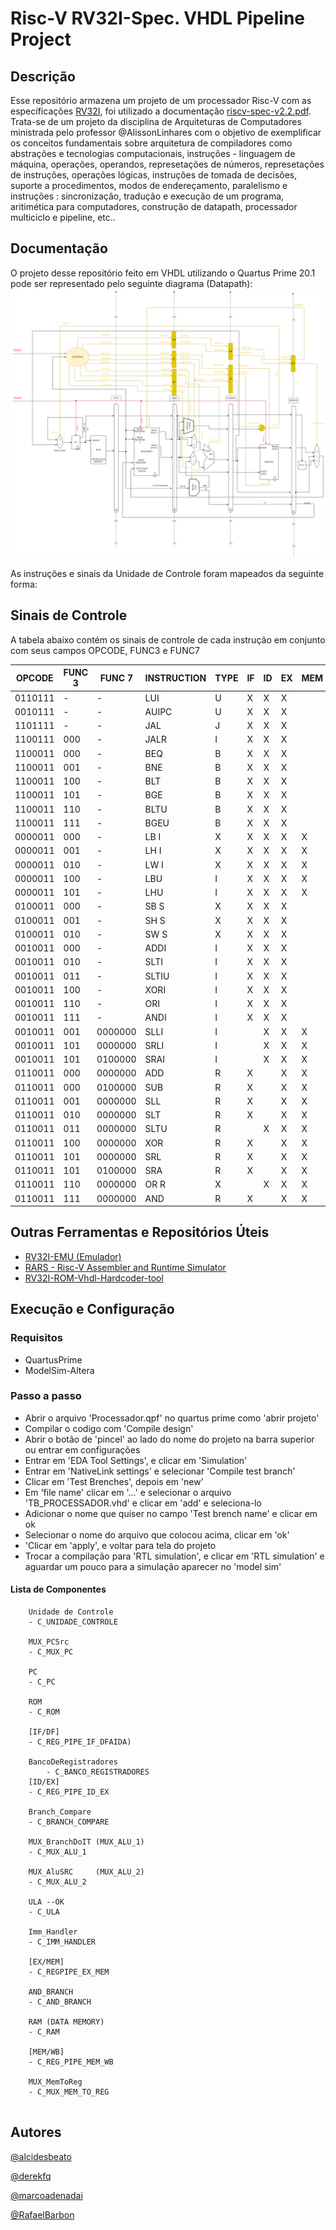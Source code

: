 # Risc-V RV32I-Spec. VHDL Pipeline Project


## Descrição

Esse repositório armazena um projeto de um processador Risc-V com as específicações [RV32I](https://msyksphinz-self.github.io/riscv-isadoc/html/rvi.html#rv32i-rv64i-instructions), foi utilizado a documentação [riscv-spec-v2.2.pdf](DOCs/riscv-spec-v2.2.pdf). Trata-se de um projeto da disciplina de Arquiteturas de Computadores ministrada pelo professor @AlissonLinhares com o objetivo de exemplificar os conceitos fundamentais sobre arquitetura de compiladores como abstrações e tecnologias computacionais, instruções - linguagem de máquina, operações, operandos, represetações de números, represetações de instruções, operações lógicas, instruções de tomada de decisões, suporte a procedimentos, modos de endereçamento, paralelismo e instruções : sincronização, tradução e execução de um programa, aritimética para computadores, construção de datapath, processador multiciclo e pipeline, etc..


## Documentação

O projeto desse repositório feito em VHDL utilizando o Quartus Prime 20.1 pode ser representado pelo seguinte diagrama (Datapath):
![Datapath Image](DOCs/Datapath.png)


As instruções e sinais da Unidade de Controle foram mapeados da seguinte forma:


## Sinais de Controle 

A tabela abaixo contém os sinais de controle de cada instrução em conjunto com seus campos OPCODE, FUNC3 e FUNC7

| OPCODE | FUNC  3| FUNC 7 | INSTRUCTION |	TYPE |	IF	| ID |	EX |	MEM |	WB | RegWrite |	MemToReg |	MemWrite |	 MemRead	| BranchDoIt |	BranchOP |	ALUSrc |	ALUOp |	ImmType |
| ------ | ----- | ------ | ------ |------ | ------ |------ | ------ |------ | ------ |------ | ------ |------ | ------ |------ | ------ |------ | ------ |------ | 
| 0110111|	-   |-	    |    LUI    |U|	X| X|  X|	 |	X	 |	1	|01|		0|	0|0		|X	|1	|1010	|000 |
|0010111|	-	|-	    |    AUIPC	|U|	X| X|  X|	 |	X	 |	1	|01		|0|	 0|	1|	011	|1	|0000	|000|
|1101111|	-	|-	    |    JAL	|J|	X| X|  X|	 |	X	 |	1	|10		|0|	 0|	1|	010	|1	|0000	|001|
|1100111|	000	|-	    |    JALR	|I|	X| X|  X|	 |	X	 |	1	|10		|0|	 0|	1|	010	|1	|0000	|011|
|1100011|	000	|-	    |    BEQ	|B|	X| X|  X|	 |		 |	0	|X		|0|	 0|	1|	000	|1	|0000	|010|
|1100011|	001	|-	    |    BNE	|B|	X| X|  X|	 |		 |	0	|X		|0|	 0|	1|	001	|1	|0000	|010|
|1100011|	100	|-	    |    BLT	|B|	X| X|  X|	 |		 |	0	|X		|0|	 0|	1|	100	|1	|0000	|010|
|1100011|	101	|-	    |    BGE	|B|	X| X|  X|	 |		 |	0	|X		|0|	 0|	1|	101	|1	|0000	|010|
|1100011|	110	|-	    |    BLTU	|B|	X| X|  X|	 |		 |	0	|X		|0|	 0|	1|	110	|1	|0000	|010|
|1100011|	111	|-	    |    BGEU	|B|	X| X|  X|	 |		 |	0	|X		|0|	 0|	1|	111	|1	|0000	|010|
|0000011|	000	|-	    |    LB	I	|X|	X| X|  X|	X|		 |  1   |00		|0|	 1|	0|	 X	|1	|0000	|011|
|0000011|	001	|-	    |    LH	I	|X|	X| X|  X|	X|		 |  1   |00		|0|	 1|	0|	X	|1	|0000	|011|
|0000011|	010	|-	    |    LW	I	|X|	X| X|  X|	X|		 |  1   |00		|0|	 1|	0|	X	|1	|0000	|011|
|0000011|	100	|-	    |    LBU	|I|	X| X|  X|	X|	X	 |	1	|00		|0|	 1|	0|	X	|1	|0000	|011|
|0000011|	101	|-	    |    LHU	|I|	X| X|  X|	X|	X	 |	1	|00		|0|	 1|	0|	X	|1	|0000	|011|
|0100011|	000	|-	    |    SB	S	|X|	X| X|  X|	 |		 |  0   |X		|1|	 0|	0|	X	|1	|0000	|100|
|0100011|	001	|-	    |    SH	S	|X|	X| X|  X|	 |		 |  0   |X		|1|	 0|	0|	X	|1	|0000	|100|
|0100011|	010	|-	    |    SW	S	|X|	X| X|  X|	 |		 |  0   |X		|1|	 0|	0|	X	|1	|0000	|100|
|0010011|	000	|-	    |    ADDI	|I|	X| X|  X|	 |	X	 |	1	|01		|0|	 0|	0|	X	|1	|0000	|011|
|0010011|	010	|-	    |    SLTI	|I|	X| X|  X|	 |	X	 |	1	|01		|0|	 0|	0|	X	|1	|0011	|011|
|0010011|	011	|-	    |    SLTIU	|I|	X| X|  X|	 |	X	 |	1	|01		|0|	 0|	0|	X	|1	|0100	|011|
|0010011|	100	|-	    |    XORI	|I|	X| X|  X|	 |	X	 |	1	|01		|0|	 0|	0|	X	|1	|0101	|011|
|0010011|	110	|-	    |    ORI	|I|	X| X|  X|	 |	X	 |	1	|01		|0|	 0|	0|	X	|1	|1000	|011|
|0010011|	111	|-	    |    ANDI	|I|	X| X|  X|	 |	X	 |	1	|01		|0|	 0|	0|	X	|1	|1001	|011|
|0010011|	001	|0000000|	 SLLI	|I|  | X|  X|   X|  X	 | 1	|01	    |0|  0|	0|X	    |1	|0010	|011|
|0010011|	101	|0000000|	 SRLI	|I|  | X|  X|   X|  X	 | 1	|01	    |0|  0|	0|X	    |1	|0110	|011|
|0010011|	101	|0100000|	 SRAI	|I|  | X|  X|   X|  X	 | 1	|01	    |0|  0|	0|X	    |1	|0111	|011|
|0110011|	000	|0000000|	 ADD	|R| X|  |  X|   X| X     |  1	|01		|0|  0|	0|X	    |0	|0000	|X|
|0110011|	000	|0100000|	 SUB	|R| X|  |  X|   X| X     |  1	|01		|0|  0|	0|X	    |0	|0001	|X|
|0110011|	001	|0000000|	 SLL	|R| X|  |  X|   X| X     |  1	|01		|0|  0|	0|X	    |0	|0010	|X|
|0110011|	010	|0000000|	 SLT	|R| X|  |  X|   X| X     |  1	|01		|0|  0|	0|X	    |0	|0011	|X|
|0110011|	011	|0000000|	 SLTU	|R|  | X|  X|   X| X	 |	1	|01	    |0|  0|	0|X	    |0	|0100	|X|
|0110011|	100	|0000000|	 XOR	|R| X|  |  X|   X| X     | 1	|01		|0|  0|	0|X	    |0	|0101	|X|
|0110011|	101	|0000000|	 SRL	|R| X|  |  X|   X| X     | 1	|01		|0|  0|	0|X	    |0	|0110	|X|
|0110011|	101	|0100000|	 SRA	|R| X|  |  X|   X| X     | 1	|01		|0|  0|	0|X	    |0	|0111	|X|
|0110011|	110	|0000000|	 OR	R	|X|  | X|  X|   X|		 |  1	|01		|0|  0|	0|X	    |0	|1000	|X|
|0110011|	111	|0000000|	 AND	|R|X |  |  X|   X| X     |1     |01		|0|  0|	0|X	    |0	|1001	|X|


## Outras Ferramentas e Repositórios Úteis
* [RV32I-EMU (Emulador)](https://github.com/marcoadenadai/riscv-emu)
* [RARS - Risc-V Assembler and Runtime Simulator](https://github.com/TheThirdOne/rars)
* [RV32I-ROM-Vhdl-Hardcoder-tool](https://github.com/marcoadenadai/RV32I-ROM-Vhdl-Hardcoder-tool)

## Execução e Configuração

### Requisitos
- QuartusPrime
- ModelSim-Altera

### Passo a passo
- Abrir o arquivo 'Processador.qpf' no quartus prime como 'abrir projeto'
- Compilar o codigo com 'Compile design'
- Abrir o botão de 'pincel' ao lado do nome do projeto na barra superior ou entrar em configurações
- Entrar em 'EDA Tool Settings', e clicar em 'Simulation'
- Entrar em 'NativeLink settings' e selecionar 'Compile test branch'
- Clicar em 'Test Brenches', depois em 'new'
- Em 'file name' clicar em '...' e selecionar o arquivo 'TB_PROCESSADOR.vhd' e clicar em 'add' e seleciona-lo
- Adicionar o nome que quiser no campo 'Test brench name' e clicar em ok
- Selecionar o nome do arquivo que colocou acima, clicar em 'ok'
- 'Clicar em 'apply', e voltar para tela do projeto
- Trocar a compilação para 'RTL simulation', e clicar em 'RTL simulation' e aguardar um pouco para a simulação aparecer no 'model sim'


#### Lista de Componentes
```
    Unidade de Controle
	- C_UNIDADE_CONTROLE
	
	MUX_PCSrc
	- C_MUX_PC

	PC
	- C_PC

	ROM
	- C_ROM

    [IF/DF]
    - C_REG_PIPE_IF_DFAIDA) 

	BancoDeRegistradores
		- C_BANCO_REGISTRADORES
	[ID/EX] 
	- C_REG_PIPE_ID_EX

	Branch_Compare
	- C_BRANCH_COMPARE

	MUX_BranchDoIT (MUX_ALU_1)
	- C_MUX_ALU_1
	
    MUX_AluSRC     (MUX_ALU_2)
	- C_MUX_ALU_2
	
    ULA --OK
	- C_ULA

	Imm_Handler
	- C_IMM_HANDLER
	
    [EX/MEM]
	- C_REGPIPE_EX_MEM
    
    AND_BRANCH 
	- C_AND_BRANCH
	
    RAM (DATA MEMORY) 
	- C_RAM
	
    [MEM/WB]
	- C_REG_PIPE_MEM_WB
	
    MUX_MemToReg  
	- C_MUX_MEM_TO_REG
	
```

## Autores

[@alcidesbeato](https://github.com/alcidesbeato)

[@derekfq](https://github.com/derekfq)

[@marcoadenadai](https://github.com/marcoadenadai)

[@RafaelBarbon](https://github.com/RafaelBarbon)
